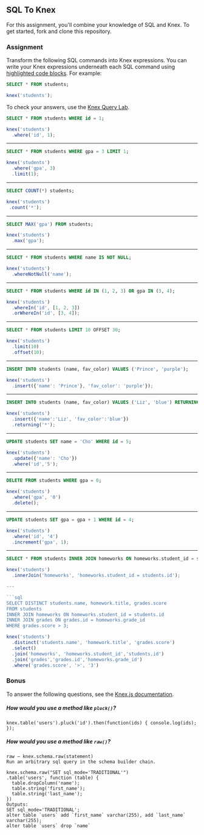 ## SQL To Knex

For this assignment, you'll combine your knowledge of SQL and Knex. To get started, fork and clone this repository.

### Assignment

Transform the following SQL commands into Knex expressions. You can write your Knex expressions underneath each SQL command using [highlighted code blocks](https://help.github.com/articles/creating-and-highlighting-code-blocks/). For example:

```sql
SELECT * FROM students;
```

```javascript
knex('students');
```

To check your answers, use the [Knex Query Lab](http://michaelavila.com/knex-querylab/).

```sql
SELECT * FROM students WHERE id = 1;
```

```js
knex('students')
  .where('id', 1);

```
---

```sql
SELECT * FROM students WHERE gpa = 3 LIMIT 1;
```
```js
knex('students')
  .where('gpa', 3)
  .limit(1);
```
---

```sql
SELECT COUNT(*) students;
```
```js
knex('students')
 .count('*');
```
---

```sql
SELECT MAX('gpa') FROM students;
```
```js
knex('students')
  .max('gpa');
```
---

```sql
SELECT * FROM students WHERE name IS NOT NULL;
```
```js
knex('students')
  .whereNotNull('name');
  ```
---

```sql
SELECT * FROM students WHERE id IN (1, 2, 3) OR gpa IN (3, 4);
```
```js
knex('students')
  .whereIn('id', [1, 2, 3])
  .orWhereIn('id', [3, 4]);
```
---

```sql
SELECT * FROM students LIMIT 10 OFFSET 30;
```
```js
knex('students')
  .limit(10)
  .offset(10);
```
---

```sql
INSERT INTO students (name, fav_color) VALUES ('Prince', 'purple');
```
```js
knex('students')  
  .insert({'name': 'Prince'}, 'fav_color': 'purple'});
```

---

```sql
INSERT INTO students (name, fav_color) VALUES ('Liz', 'blue') RETURNING *;
```
```js
knex('students')
  .insert({'name':'Liz', 'fav_color':'blue'})
  .returning('*');
```
---

```sql
UPDATE students SET name = 'Cho' WHERE id = 5;
```
```js
knex('students')
  .update({'name': 'Cho'})
  .where('id','5');
```
---

```sql
DELETE FROM students WHERE gpa = 0;
```
```js
knex('students')
  .where('gpa', '0')
  .delete();
```
---

```sql
UPDATE students SET gpa = gpa + 1 WHERE id = 4;
```
```js
knex('students')
  .where('id', '4')
  .increment('gpa', 1);
```
---

```sql
SELECT * FROM students INNER JOIN homeworks ON homeworks.student_id = students.id;
```
```js
knex('students')
  .innerJoin('homeworks', 'homeworks.student_id = students.id');

---

```sql
SELECT DISTINCT students.name, homework.title, grades.score
FROM students
INNER JOIN homeworks ON homeworks.student_id = students.id
INNER JOIN grades ON grades.id = homeworks.grade_id
WHERE grades.score > 3;
```

```js
knex('students')
  .distinct('students.name', 'homework.title', 'grades.score')
  .select()
  .join('homeworks', 'homeworks.student_id','students.id')
  .join('grades','grades.id','homeworks.grade_id')
  .where('grades.score', '>', '3')
```

### Bonus

To answer the following questions, see the [Knex.js documentation](http://knexjs.org/).

##### How would you use a method like `pluck()`?
```
knex.table('users').pluck('id').then(function(ids) { console.log(ids); });

```


##### How would you use a method like `raw()`?
```
raw — knex.schema.raw(statement)
Run an arbitrary sql query in the schema builder chain.

knex.schema.raw("SET sql_mode='TRADITIONAL'")
.table('users', function (table) {
  table.dropColumn('name');
  table.string('first_name');
  table.string('last_name');
})
Outputs:
SET sql_mode='TRADITIONAL';
alter table `users` add `first_name` varchar(255), add `last_name` varchar(255);
alter table `users` drop `name`
```
